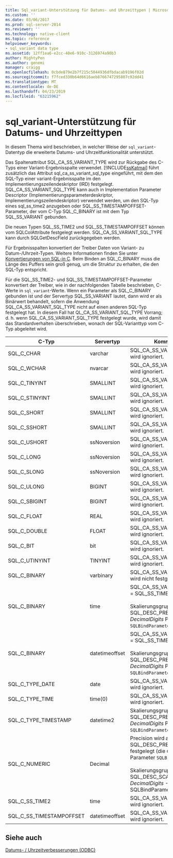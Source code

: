 ```yaml
---
title: Sql_variant-Unterstützung für Datums- und Uhrzeittypen | Microsoft-Dokumentation
ms.custom: ''
ms.date: 03/06/2017
ms.prod: sql-server-2014
ms.reviewer: ''
ms.technology: native-client
ms.topic: reference
helpviewer_keywords:
- sql_variant data type
ms.assetid: 12ff1ea6-e2cc-40e6-910c-3126974a90b3
author: MightyPen
ms.author: genemi
manager: craigg
ms.openlocfilehash: 0cbde879e2b7f215c5044936dfbdacab9196f02d
ms.sourcegitcommit: f7fced330b64d6616aeb8766747295807c92dd41
ms.translationtype: MT
ms.contentlocale: de-DE
ms.lasthandoff: 04/23/2019
ms.locfileid: "63215962"
---
```

# <a name="sqlvariant-support-for-date-and-time-types"></a>sql_variant-Unterstützung für Datums- und Uhrzeittypen
  In diesem Thema wird beschrieben, in welcher Weise der `sql_variant`-Datentyp die erweiterte Datums- und Uhrzeitfunktionalität unterstützt.  
  
 Das Spaltenattribut SQL_CA_SS_VARIANT_TYPE wird zur Rückgabe des C-Typs einer Variant-Ergebnisspalte verwendet. [!INCLUDE[ssKatmai](../../includes/sskatmai-md.md)] führt zusätzlich das Attribut sql_ca_ss_variant_sql_type eingeführt, mit dem den SQL-Typ einer variant-Ergebnisspalte im den Implementierungszeilendeskriptor (IRD) festgelegt. SQL_CA_SS_VARIANT_SQL_TYPE kann auch in Implementation Parameter Descriptor (Implementierungsparameterdeskriptor, Implementierungszeilendeskriptor) verwendet werden, um den SQL-Typ eines sql_ss_time2 anzugeben oder SQL_SS_TIMESTAMPOFFSET-Parameter, der vom C-Typ SQL_C_BINARY ist mit dem Typ SQL_SS_VARIANT gebunden.  
  
 Die neuen Typen SQL_SS_TIME2 und SQL_SS_TIMESTAMPOFFSET können vom SQLColAttribute festgelegt werden. SQL_CA_SS_VARIANT_SQL_TYPE kann durch SQLGetDescField zurückgegeben werden.  
  
 Für Ergebnisspalten konvertiert der Treiber Daten von Variant- zu Datum-/Uhrzeit-Typen. Weitere Informationen finden Sie unter [Konvertierungen von SQL-in C](datetime-data-type-conversions-from-sql-to-c.md). Beim Binden an SQL_C_BINARY muss die Länge des Puffers sein groß genug, um die Struktur zu erhalten, die den SQL-Typ entspricht.  
  
 Für die SQL_SS_TIME2- und SQL_SS_TIMESTAMPOFFSET-Parameter konvertiert der Treiber, wie in der nachfolgenden Tabelle beschrieben, C-Werte in `sql_variant`-Werte. Wenn ein Parameter als SQL_C_BINARY gebunden ist und der Servertyp SQL_SS_VARIANT lautet, dann wird er als Binärwert behandelt, sofern die Anwendung SQL_CA_SS_VARIANT_SQL_TYPE nicht auf einen anderen SQL-Typ festgelegt hat. In diesem Fall hat QL_CA_SS_VARIANT_SQL_TYPE Vorrang; d. h. wenn SQL_CA_SS_VARIANT_SQL_TYPE festgelegt wurde, wird damit das Standardverhalten überschrieben, wonach der SQL-Varianttyp vom C-Typ abgeleitet wird.  
  
|C-Typ|Servertyp|Kommentare|  
|------------|-----------------|--------------|  
|SQL_C_CHAR|varchar|SQL_CA_SS_VARIANT_SQL_TYPE wird ignoriert.|  
|SQL_C_WCHAR|nvarcar|SQL_CA_SS_VARIANT_SQL_TYPE wird ignoriert.|  
|SQL_C_TINYINT|SMALLINT|SQL_CA_SS_VARIANT_SQL_TYPE wird ignoriert.|  
|SQL_C_STINYINT|SMALLINT|SQL_CA_SS_VARIANT_SQL_TYPE wird ignoriert.|  
|SQL_C_SHORT|SMALLINT|SQL_CA_SS_VARIANT_SQL_TYPE wird ignoriert.|  
|SQL_C_SSHORT|SMALLINT|SQL_CA_SS_VARIANT_SQL_TYPE wird ignoriert.|  
|SQL_C_USHORT|ssNoversion|SQL_CA_SS_VARIANT_SQL_TYPE wird ignoriert.|  
|SQL_C_LONG|ssNoversion|SQL_CA_SS_VARIANT_SQL_TYPE wird ignoriert.|  
|SQL_C_SLONG|ssNoversion|SQL_CA_SS_VARIANT_SQL_TYPE wird ignoriert.|  
|SQL_C_ULONG|BIGINT|SQL_CA_SS_VARIANT_SQL_TYPE wird ignoriert.|  
|SQL_C_SBIGINT|BIGINT|SQL_CA_SS_VARIANT_SQL_TYPE wird ignoriert.|  
|SQL_C_FLOAT|REAL|SQL_CA_SS_VARIANT_SQL_TYPE wird ignoriert.|  
|SQL_C_DOUBLE|FLOAT|SQL_CA_SS_VARIANT_SQL_TYPE wird ignoriert.|  
|SQL_C_BIT|bit|SQL_CA_SS_VARIANT_SQL_TYPE wird ignoriert.|  
|SQL_C_UTINYINT|TINYINT|SQL_CA_SS_VARIANT_SQL_TYPE wird ignoriert.|  
|SQL_C_BINARY|varbinary|SQL_CA_SS_VARIANT_SQL_TYPE wird nicht festgelegt.|  
|SQL_C_BINARY|time|SQL_CA_SS_VARIANT_SQL_TYPE = SQL_SS_TIME2<br /><br /> Skalierungsgruppe wird auf SQL_DESC_PRECISION (den *DecimalDigits* Parameter `SQLBindParameter`).|  
|SQL_C_BINARY|datetimeoffset|SQL_CA_SS_VARIANT_SQL_TYPE = SQL_SS_TIMESTAMPOFFSET<br /><br /> Skalierungsgruppe wird auf SQL_DESC_PRECISION (den *DecimalDigits* Parameter `SQLBindParameter`).|  
|SQL_C_TYPE_DATE|date|SQL_CA_SS_VARIANT_SQL_TYPE wird ignoriert.|  
|SQL_C_TYPE_TIME|time(0)|SQL_CA_SS_VARIANT_SQL_TYPE wird ignoriert.|  
|SQL_C_TYPE_TIMESTAMP|datetime2|Skalierungsgruppe wird auf SQL_DESC_PRECISION (den *DecimalDigits* Parameter `SQLBindParameter`).|  
|SQL_C_NUMERIC|Decimal|Precision wird auf SQL_DESC_PRECISION festgelegt (die *ColumnSize* Parameter `SQLBindParameter`).<br /><br /> Skalierungsgruppe auf SQL_DESC_SCALE (den *DecimalDigits* -Parameter von SQLBindParameter).|  
|SQL_C_SS_TIME2|time|SQL_CA_SS_VARIANT_SQL_TYPE wird ignoriert.|  
|SQL_C_SS_TIMESTAMPOFFSET|datetimeoffset|SQL_CA_SS_VARIANT_SQL_TYPE wird ignoriert.|  
  
## <a name="see-also"></a>Siehe auch  
 [Datums- / Uhrzeitverbesserungen &#40;ODBC&#41;](date-and-time-improvements-odbc.md)  
  
  
